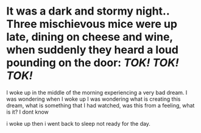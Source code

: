 # It was a dark and stormy night.. Three mischievous mice were up late, dining on cheese and wine, when suddenly they heard a loud pounding on the door: *TOK! TOK! TOK!*

I woke up in the middle of the morning experiencing a very bad dream. I was wondering when I woke up I was wondering what is creating this dream, what is something that I had watched, was this from a feeling, what is it? I dont know

i woke up then i went back to sleep not ready for the day.

